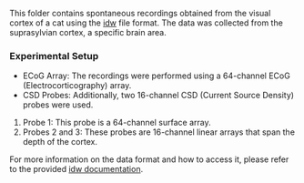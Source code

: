 This folder contains spontaneous recordings obtained from the visual cortex of a cat using the [idw](https://neo.readthedocs.io/en/stable/io.html?highlight=ibw#neo.io.IgorIO) file format. The data was collected from the suprasylvian cortex, a specific brain area.
### Experimental Setup
- ECoG Array: The recordings were performed using a 64-channel ECoG (Electrocorticography) array.
- CSD Probes: Additionally, two 16-channel CSD (Current Source Density) probes were used.
1. Probe 1: This probe is a 64-channel surface array.
2. Probes 2 and 3: These probes are 16-channel linear arrays that span the depth of the cortex.

For more information on the data format and how to access it, please refer to the provided [idw documentation](https://neo.readthedocs.io/en/stable/io.html?highlight=ibw#neo.io.IgorIO).